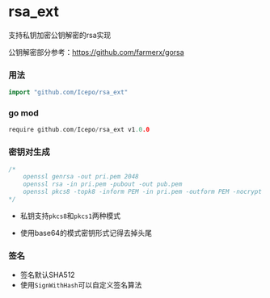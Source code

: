 # rsa_ext
支持私钥加密公钥解密的rsa实现

公钥解密部分参考：<https://github.com/farmerx/gorsa>



### 用法

```go
import "github.com/Icepo/rsa_ext"
```



### go mod

```go
require github.com/Icepo/rsa_ext v1.0.0
```



### 密钥对生成

```go
/*
	openssl genrsa -out pri.pem 2048
	openssl rsa -in pri.pem -pubout -out pub.pem
	openssl pkcs8 -topk8 -inform PEM -in pri.pem -outform PEM -nocrypt > pkcs8_pri.pem
*/
```



* 私钥支持`pkcs8`和`pkcs1`两种模式

* 使用base64的模式密钥形式记得去掉头尾



### 签名

* 签名默认SHA512
* 使用`SignWithHash`可以自定义签名算法